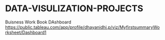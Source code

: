 # DATA-VISULIZATION-PROJECTS
Buisness Work Book DAshboard 
  https://public.tableau.com/app/profile/dhayanidhi.p/viz/MyfirstsummaryWorksheet/Dashboard1
